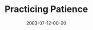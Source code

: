 ---
layout: message
category: message
series: "Letter From a Revolutionary"
title: "Practicing Patience"
date: 2003-07-12-00-00
message_id: 215
audio: "http://s3.amazonaws.com/crossroads-media/media/legacy/mp3/LFAR_03_07-13-03_Practicing_Patience.mp3"
audio-duration: "36:18"
flag: "N"
---